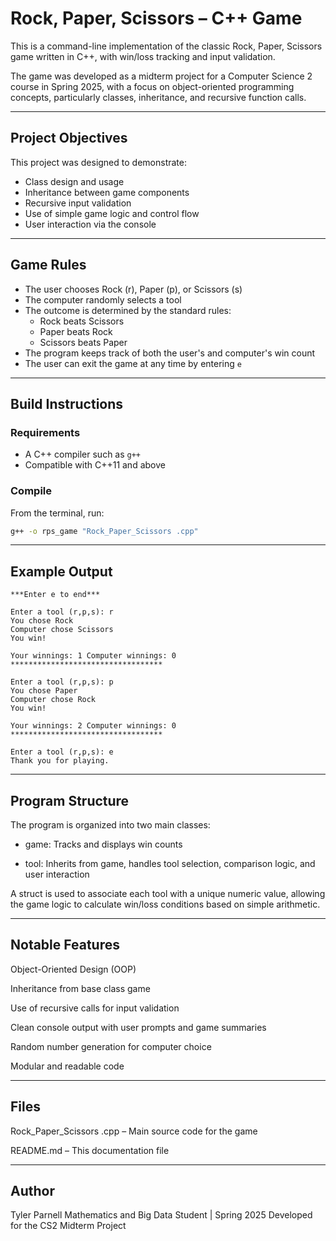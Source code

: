 # Rock, Paper, Scissors – C++ Game

This is a command-line implementation of the classic Rock, Paper, Scissors game written in C++, with win/loss tracking and input validation.

The game was developed as a midterm project for a Computer Science 2 course in Spring 2025, with a focus on object-oriented programming concepts, particularly classes, inheritance, and recursive function calls.

---

## Project Objectives

This project was designed to demonstrate:
- Class design and usage
- Inheritance between game components
- Recursive input validation
- Use of simple game logic and control flow
- User interaction via the console

---

## Game Rules

- The user chooses Rock (r), Paper (p), or Scissors (s)
- The computer randomly selects a tool
- The outcome is determined by the standard rules:
  - Rock beats Scissors
  - Paper beats Rock
  - Scissors beats Paper
- The program keeps track of both the user's and computer's win count
- The user can exit the game at any time by entering `e`

---

## Build Instructions

### Requirements
- A C++ compiler such as `g++`
- Compatible with C++11 and above

### Compile
From the terminal, run:

```bash
g++ -o rps_game "Rock_Paper_Scissors .cpp"
```
---

## Example Output 
```
***Enter e to end***

Enter a tool (r,p,s): r
You chose Rock
Computer chose Scissors
You win!

Your winnings: 1 Computer winnings: 0
**********************************

Enter a tool (r,p,s): p
You chose Paper
Computer chose Rock
You win!

Your winnings: 2 Computer winnings: 0
**********************************

Enter a tool (r,p,s): e
Thank you for playing.
```
---

## Program Structure

The program is organized into two main classes:

- game: Tracks and displays win counts

- tool: Inherits from game, handles tool selection, comparison logic, and user interaction

A struct is used to associate each tool with a unique numeric value, allowing the game logic to calculate win/loss conditions based on simple arithmetic.

---

## Notable Features

Object-Oriented Design (OOP)

Inheritance from base class game

Use of recursive calls for input validation

Clean console output with user prompts and game summaries

Random number generation for computer choice

Modular and readable code

---

## Files

Rock_Paper_Scissors .cpp – Main source code for the game

README.md – This documentation file

---

## Author

Tyler Parnell
Mathematics and Big Data Student | Spring 2025
Developed for the CS2 Midterm Project
